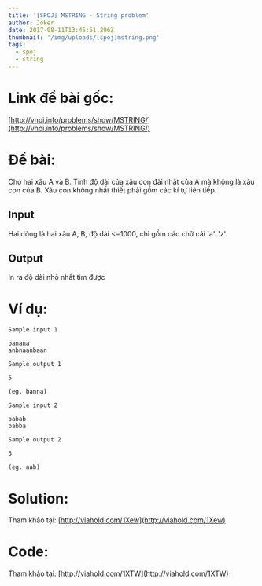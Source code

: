 ```yaml
---
title: '[SPOJ] MSTRING - String problem'
author: Joker
date: 2017-08-11T13:45:51.296Z
thumbnail: '/img/uploads/[spoj]mstring.png'
tags:
  - spoj
  - string
---
```

# Link đề bài gốc:

[http://vnoi.info/problems/show/MSTRING/](http://vnoi.info/problems/show/MSTRING/)

# Đề bài:

Cho hai xâu A và B. Tính độ dài của xâu con đài nhất của A mà không là xâu con của B. Xâu con không nhất thiết phải gồm các kí tự liên tiếp.



## Input



Hai dòng là hai xâu A, B, độ dài &lt;=1000, chỉ gồm các chữ cái 'a'..'z'.



## Output



In ra độ dài nhỏ nhất tìm được



# Ví dụ:

```
Sample input 1
 
banana 
anbnaanbaan 
 
Sample output 1
 
5 
 
(eg. banna) 

Sample input 2
 
babab 
babba 
 
Sample output 2
 
3 
 
(eg. aab) 
```

# Solution:

Tham khảo tại: [http://viahold.com/1Xew](http://viahold.com/1Xew)

# Code:

Tham khảo tại: [http://viahold.com/1XTW](http://viahold.com/1XTW)



